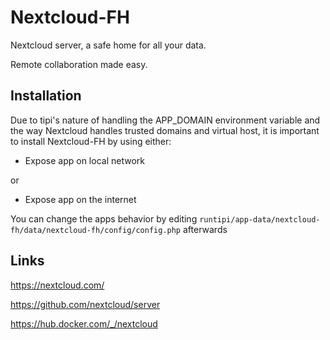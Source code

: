# Nextcloud-FH

Nextcloud server, a safe home for all your data.

Remote collaboration made easy.

## Installation

Due to tipi's nature of handling the APP_DOMAIN environment variable and the way Nextcloud handles trusted domains and virtual host, it is important to install Nextcloud-FH by using either:

- Expose app on local network

or

- Expose app on the internet

You can change the apps behavior by editing `runtipi/app-data/nextcloud-fh/data/nextcloud-fh/config/config.php` afterwards
  
## Links

<https://nextcloud.com/>

<https://github.com/nextcloud/server>

<https://hub.docker.com/_/nextcloud>
